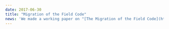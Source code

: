 ```yaml
---
date: 2017-06-30
title: "Migration of the Field Code"
news: 'We made a working paper on "[The Migration of the Field Code](https://doi.org/10.31235/osf.io/nfg92)" available.'
---
```

